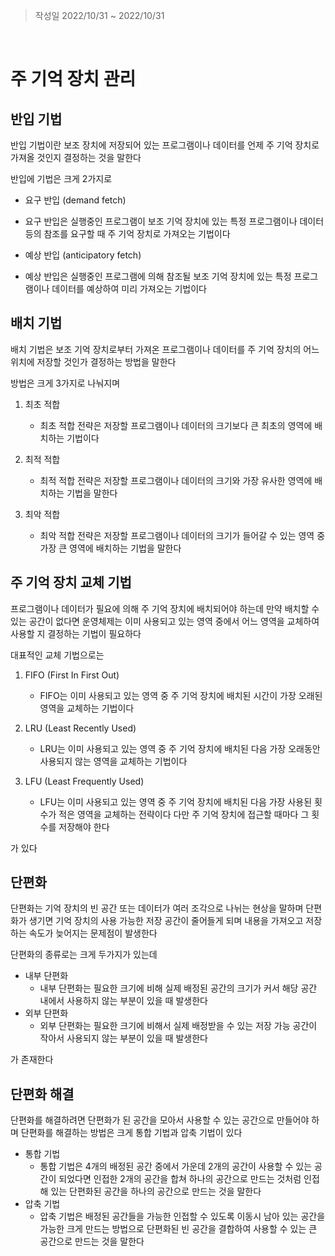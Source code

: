 > 작성일 2022/10/31 ~ 2022/10/31

<br>

# 주 기억 장치 관리

## 반입 기법

반입 기법이란 보조 장치에 저장되어 있는 프로그램이나 데이터를 언제 주 기억 장치로 가져올 것인지 결정하는 것을 말한다

반입에 기법은 크게 2가지로 

* 요구 반입 (demand fetch)
 + 요구 반입은 실행중인 프로그램이 보조 기억 장치에 있는 특정 프로그램이나 데이터등의 참조를 요구할 때 주 기억 장치로 가져오는 기법이다

* 예상 반입 (anticipatory fetch)
 + 예상 반입은 실행중인 프로그램에 의해 참조될 보조 기억 장치에 있는 특정 프로그램이나 데이터를 예상하여 미리 가져오는 기법이다

## 배치 기법

배치 기법은 보조 기억 장치로부터 가져온 프로그램이나 데이터를 주 기억 장치의 어느 위치에 저장할 것인가 결정하는 방법을 말한다

방법은 크게 3가지로 나눠지며

1. 최초 적합
    * 최초 적합 전략은 저장할 프로그램이나 데이터의 크기보다 큰 최초의 영역에 배치하는 기법이다

2. 최적 적합
    * 최적 적합 전략은 저장할 프로그램이나 데이터의 크기와 가장 유사한 영역에 배치하는 기법을 말한다

3. 최악 적합
    * 최악 적합 전략은 저장할 프로그램이나 데이터의 크기가 들어갈 수 있는 영역 중 가장 큰 영역에 배치하는 기법을 말한다

## 주 기억 장치 교체 기법
프로그램이나 데이터가 필요에 의해 주 기억 장치에 배치되어야 하는데 만약 배치할 수 있는 공간이 없다면 운영체제는 이미 사용되고 있는 영역 중에서 어느 영역을 교체하여 사용할 지 결정하는 기법이 필요하다 

대표적인 교체 기법으로는

1. FIFO (First In First Out)
    * FIFO는 이미 사용되고 있는 영역 중 주 기억 장치에 배치된 시간이 가장 오래된 영역을 교체하는 기법이다

2. LRU (Least Recently Used)
    * LRU는 이미 사용되고 있는 영역 중 주 기억 장치에 배치된 다음 가장 오래동안 사용되지 않는 영역을 교체하는 기법이다

3. LFU (Least Frequently Used)
    * LFU는 이미 사용되고 있는 영역 중 주 기억 장치에 배치된 다음 가장 사용된 횟수가 적은 영역을 교체하는 전략이다 다만 주 기억 장치에 접근할 때마다 그 횟수를 저장해야 한다

가 있다

## 단편화

단편화는 기억 장치의 빈 공간 또는 데이터가 여러 조각으로 나뉘는 현상을 말하며 단편화가 생기면 기억 장치의 사용 가능한 저장 공간이 줄어들게 되며 내용을 가져오고 저장하는 속도가 늦어지는 문제점이 발생한다

단편화의 종류로는 크게 두가지가 있는데

* 내부 단편화
    + 내부 단편화는 필요한 크기에 비해 실제 배정된 공간의 크기가 커서 해당 공간 내에서 사용하지 않는 부분이 있을 때 발생한다
* 외부 단편화
    + 외부 단편화는 필요한 크기에 비해서 실제 배정받을 수 있는 저장 가능 공간이 작아서 사용되지 않는 부분이 있을 때 발생한다

가 존재한다

## 단편화 해결

단편화를 해결하려면 단편화가 된 공간을 모아서 사용할 수 있는 공간으로 만들어야 하며 단편화를 해결하는 방법은 크게 통합 기법과 압축 기법이 있다

* 통합 기법
    + 통합 기법은 4개의 배정된 공간 중에서 가운데 2개의 공간이 사용할 수 있는 공간이 되었다면 인접한 2개의 공간을 합쳐 하나의 공간으로 만드는 것처럼 인접해 있는 단편화된 공간을 하나의 공간으로 만드는 것을 말한다 
* 압축 기법
    + 압축 기법은 배정된 공간들을 가능한 인접할 수 있도록 이동시 남아 있는 공간을 가능한 크게 만드는 방법으로 단편화된 빈 공간을 결합하여 사용할 수 있는 큰 공간으로 만드는 것을 말한다